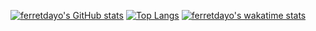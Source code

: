 [![ferretdayo's GitHub stats](https://github-readme-stats.vercel.app/api?username=ferretdayo)](https://github.com/ferretdayo/github-readme-stats)
[![Top Langs](https://github-readme-stats.vercel.app/api/top-langs/?username=ferretdayo&layout=compact)](https://github.com/ferretdayoferretdayo/github-readme-stats)
[![ferretdayo's wakatime stats](https://github-readme-stats.vercel.app/api/wakatime?username=ferretdayo)](https://github.com/ferretdayo/github-readme-stats)
